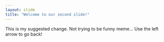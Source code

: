```yaml
---
layout: slide
title: "Welcome to our second slide!"
---
```

This is my suggested change. Not trying to be funny meme...
Use the left arrow to go back!

